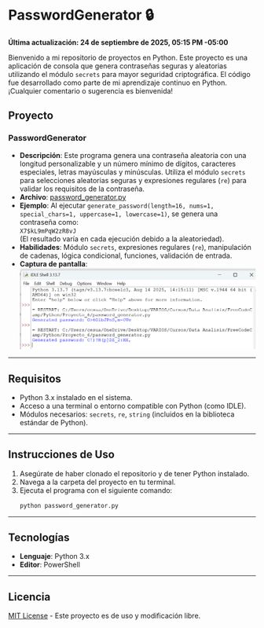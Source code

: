 # PasswordGenerator 🔒
**Última actualización: 24 de septiembre de 2025, 05:15 PM -05:00**

Bienvenido a mi repositorio de proyectos en Python. Este proyecto es una aplicación de consola que genera contraseñas seguras y aleatorias utilizando el módulo `secrets` para mayor seguridad criptográfica. El código fue desarrollado como parte de mi aprendizaje continuo en Python. ¡Cualquier comentario o sugerencia es bienvenida!

## Proyecto
### PasswordGenerator
- **Descripción**: Este programa genera una contraseña aleatoria con una longitud personalizable y un número mínimo de dígitos, caracteres especiales, letras mayúsculas y minúsculas. Utiliza el módulo `secrets` para selecciones aleatorias seguras y expresiones regulares (`re`) para validar los requisitos de la contraseña.
- **Archivo**: [password_generator.py](password_generator.py)
- **Ejemplo**: Al ejecutar `generate_password(length=16, nums=1, special_chars=1, uppercase=1, lowercase=1)`, se genera una contraseña como:  
  `X7$kL9mPqW2zR8vJ`  
  (El resultado varía en cada ejecución debido a la aleatoriedad).
- **Habilidades**: Módulo `secrets`, expresiones regulares (`re`), manipulación de cadenas, lógica condicional, funciones, validación de entrada.
- **Captura de pantalla**:  
  ![Ejemplo PasswordGenerator](password_generator.png)

---

## Requisitos
- Python 3.x instalado en el sistema.
- Acceso a una terminal o entorno compatible con Python (como IDLE).
- Módulos necesarios: `secrets`, `re`, `string` (incluidos en la biblioteca estándar de Python).

---

## Instrucciones de Uso
1. Asegúrate de haber clonado el repositorio y de tener Python instalado.
2. Navega a la carpeta del proyecto en tu terminal.
3. Ejecuta el programa con el siguiente comando:
   ```bash
   python password_generator.py

---

## Tecnologías

-   **Lenguaje**: Python 3.x
-   **Editor**: PowerShell

---

## Licencia

[MIT License](LICENSE) - Este proyecto es de uso y modificación libre.

